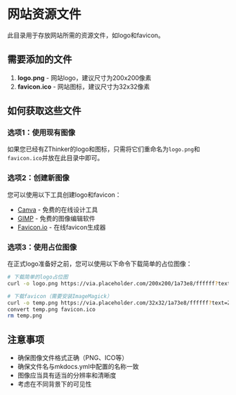# 网站资源文件

此目录用于存放网站所需的资源文件，如logo和favicon。

## 需要添加的文件

1. **logo.png** - 网站logo，建议尺寸为200x200像素
2. **favicon.ico** - 网站图标，建议尺寸为32x32像素

## 如何获取这些文件

### 选项1：使用现有图像

如果您已经有ZThinker的logo和图标，只需将它们重命名为`logo.png`和`favicon.ico`并放在此目录中即可。

### 选项2：创建新图像

您可以使用以下工具创建logo和favicon：

- [Canva](https://www.canva.com/) - 免费的在线设计工具
- [GIMP](https://www.gimp.org/) - 免费的图像编辑软件
- [Favicon.io](https://favicon.io/) - 在线favicon生成器

### 选项3：使用占位图像

在正式logo准备好之前，您可以使用以下命令下载简单的占位图像：

```bash
# 下载简单的logo占位图
curl -o logo.png https://via.placeholder.com/200x200/1a73e8/ffffff?text=ZThinker

# 下载favicon（需要安装ImageMagick）
curl -o temp.png https://via.placeholder.com/32x32/1a73e8/ffffff?text=Z
convert temp.png favicon.ico
rm temp.png
```

## 注意事项

- 确保图像文件格式正确（PNG、ICO等）
- 确保文件名与mkdocs.yml中配置的名称一致
- 图像应当具有适当的分辨率和清晰度
- 考虑在不同背景下的可见性
